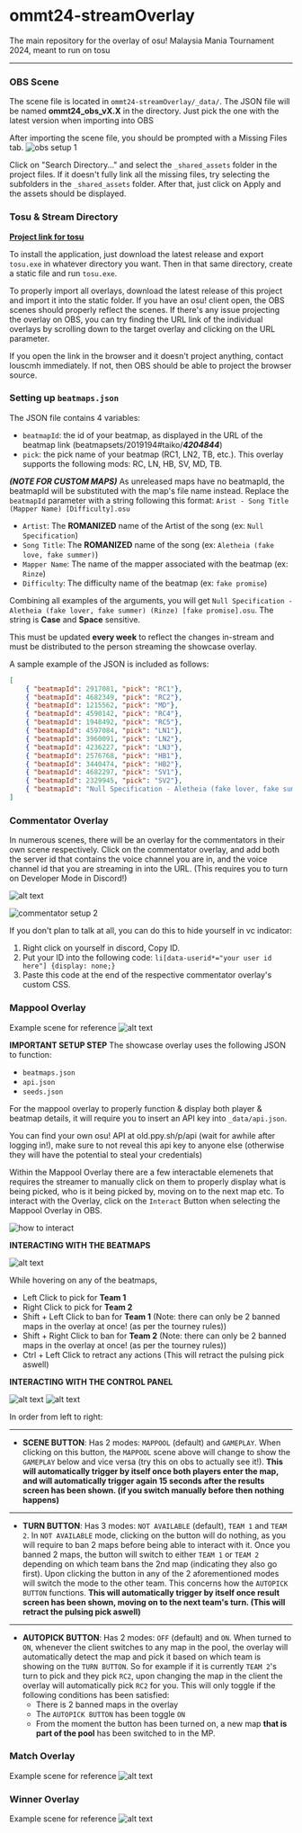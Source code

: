 # ommt24-streamOverlay
The main repository for the overlay of osu! Malaysia Mania Tournament 2024, meant to run on tosu
___

### OBS Scene
The scene file is located in `ommt24-streamOverlay/_data/`. The JSON file will be named **ommt24_obs_vX.X** in the directory. Just pick the one with the latest version when importing into OBS

After importing the scene file, you should be prompted with a Missing Files tab.
![obs setup 1](_shared_assets/setup/image.png)

Click on "Search Directory..." and select the `_shared_assets` folder in the project files. If it doesn't fully link all the missing files, try selecting the subfolders in the `_shared_assets` folder. After that, just click on Apply and the assets should be displayed.

### Tosu & Stream Directory
**[Project link for tosu](https://github.com/KotRikD/tosu#readme)**

To install the application, just download the latest release and export `tosu.exe` in whatever directory you want. Then in that same directory, create a static file and run `tosu.exe`.

To properly import all overlays, download the latest release of this project and import it into the static folder. If you have an osu! client open, the OBS scenes should properly reflect the scenes. If there's any issue projecting the overlay on OBS, you can try finding the URL link of the individual overlays by scrolling down to the target overlay and clicking on the URL parameter.

If you open the link in the browser and it doesn't project anything, contact louscmh immediately. If not, then OBS should be able to project the browser source.

### Setting up `beatmaps.json`
The JSON file contains 4 variables:
- `beatmapId`: the id of your beatmap, as displayed in the URL of the beatmap link (beatmapsets/2019194#taiko/***4204844***)
- `pick`: the pick name of your beatmap (RC1, LN2, TB, etc.). This overlay supports the following mods: RC, LN, HB, SV, MD, TB.

***(NOTE FOR CUSTOM MAPS)*** As unreleased maps have no beatmapId, the beatmapId will be substituted with the map's file name instead. Replace the `beatmapId` parameter with a string following this format: `Arist - Song Title (Mapper Name) [Difficulty].osu`

- `Artist`: The **ROMANIZED** name of the Artist of the song (ex: `Null Specification`)
- `Song Title`: The **ROMANIZED** name of the song (ex: `Aletheia (fake love, fake summer)`)
- `Mapper Name`: The name of the mapper associated with the beatmap (ex: `Rinze`)
- `Difficulty`: The difficulty name of the beatmap (ex: `fake promise`)

Combining all examples of the arguments, you will get `Null Specification - Aletheia (fake lover, fake summer) (Rinze) [fake promise].osu`. The string is **Case** and **Space** sensitive.

This must be updated **every week** to reflect the changes in-stream and must be distributed to the person streaming the showcase overlay.

A sample example of the JSON is included as follows:
```json
[
    { "beatmapId": 2917081, "pick": "RC1"},
    { "beatmapId": 4682349, "pick": "RC2"},
    { "beatmapId": 1215562, "pick": "MD"},
    { "beatmapId": 4590142, "pick": "RC4"},
    { "beatmapId": 1948492, "pick": "RC5"},
    { "beatmapId": 4597084, "pick": "LN1"},
    { "beatmapId": 3960091, "pick": "LN2"},
    { "beatmapId": 4236227, "pick": "LN3"},
    { "beatmapId": 2576768, "pick": "HB1"},
    { "beatmapId": 3440474, "pick": "HB2"},
    { "beatmapId": 4682297, "pick": "SV1"},
    { "beatmapId": 2329945, "pick": "SV2"},
    { "beatmapId": "Null Specification - Aletheia (fake lover, fake summer) (Rinze) [fake promise].osu", "pick": "TB"}
]
```

### Commentator Overlay
In numerous scenes, there will be an overlay for the commentators in their own scene respectively. Click on the commentator overlay, and add both the server id that contains the voice channel you are in, and the voice channel id that you are streaming in into the URL. (This requires you to turn on Developer Mode in Discord!)

![alt text](_shared_assets/setup/image07.png)

![commentator setup 2](_shared_assets/setup/image3.png)

If you don't plan to talk at all, you can do this to hide yourself in vc indicator:
1. Right click on yourself in discord, Copy ID.
2. Put your ID into the following code: `li[data-userid*="your user id here"] {display: none;}`
3. Paste this code at the end of the respective commentator overlay's custom CSS.

### Mappool Overlay
Example scene for reference
![alt text](_shared_assets/setup/mappool.png)

**IMPORTANT SETUP STEP**
The showcase overlay uses the following JSON to function:
- `beatmaps.json`
- `api.json`
- `seeds.json`

For the mappool overlay to properly function & display both player & beatmap details, it will require you to insert an API key into `_data/api.json`.

You can find your own osu! API at old.ppy.sh/p/api (wait for awhile after logging in!), make sure to not reveal this api key to anyone else (otherwise they will have the potential to steal your credentials)

Within the Mappool Overlay there are a few interactable elemenets that requires the streamer to manually click on them to properly display what is being picked, who is it being picked by, moving on to the next map etc. To interact with the Overlay, click on the `Interact` Button when selecting the Mappool Overlay in OBS.

![how to interact](_shared_assets/setup/image-1.png)

**INTERACTING WITH THE BEATMAPS**

![alt text](_shared_assets/setup/beatmap.png)

While hovering on any of the beatmaps,
- Left Click to pick for **Team 1**
- Right Click to pick for **Team 2**
- Shift + Left Click to ban for **Team 1** (Note: there can only be 2 banned maps in the overlay at once! (as per the tourney rules))
- Shift + Right Click to ban for **Team 2** (Note: there can only be 2 banned maps in the overlay at once! (as per the tourney rules))
- Ctrl + Left Click to retract any actions (This will retract the pulsing pick aswell)

**INTERACTING WITH THE CONTROL PANEL**

![alt text](_shared_assets/setup/panel2.png)
![alt text](_shared_assets/setup/panel1.png)

In order from left to right:
____
- **SCENE BUTTON**: Has 2 modes: `MAPPOOL` (default) and `GAMEPLAY`. When clicking on this button, the `MAPPOOL` scene above will change to show the `GAMEPLAY` below and vice versa (try this on obs to actually see it!). **This will automatically trigger by itself once both players enter the map, and will automatically trigger again 15 seconds after the results screen has been shown. (if you switch manually before then nothing happens)**
____
- **TURN BUTTON**: Has 3 modes: `NOT AVAILABLE` (default), `TEAM 1` and `TEAM 2`. In `NOT AVAILABLE` mode, clicking on the button will do nothing, as you will require to ban 2 maps before being able to interact with it. Once you banned 2 maps, the button will switch to either `TEAM 1` or `TEAM 2` depending on which team bans the 2nd map (indicating they also go first). Upon clicking the button in any of the 2 aforementioned modes will switch the mode to the other team. This concerns how the `AUTOPICK BUTTON` functions. **This will automatically trigger by itself once result screen has been shown, moving on to the next team's turn. (This will retract the pulsing pick aswell)**
____
- **AUTOPICK BUTTON**: Has 2 modes: `OFF` (default) and `ON`. When turned to `ON`, whenever the client switches to any map in the pool, the overlay will automatically detect the map and pick it based on which team is showing on the `TURN BUTTON`. So for example if it is currently `TEAM 2`'s turn to pick and they pick `RC2`, upon changing the map in the client the overlay will automatically pick `RC2` for you. This will only toggle if the following conditions has been satisfied:
    - There is 2 banned maps in the overlay
    - The `AUTOPICK BUTTON` has been toggle `ON`
    - From the moment the button has been turned on, a new map **that is part of the pool** has been switched to in the MP.

### Match Overlay
Example scene for reference
![alt text](_shared_assets/setup/match.png)

### Winner Overlay
Example scene for reference
![alt text](_shared_assets/setup/winner.png)